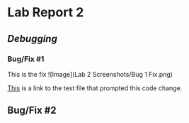 # Lab Report 2
## *Debugging*
### Bug/Fix #1
This is the fix 
![Image](Lab 2 Screenshots/Bug 1 Fix.png)

[This](https://github.com/adutta4/markdown-parse/blob/main/testfile2.md) is a link to the test file that prompted this code change.

## Bug/Fix #2
